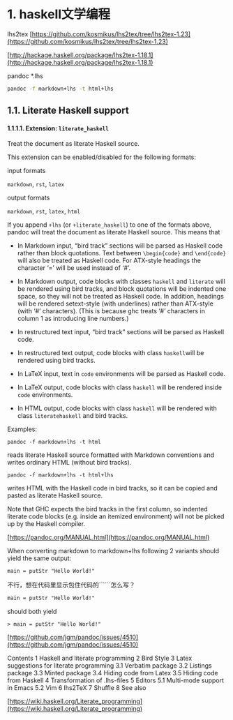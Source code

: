# 1. haskell文学编程





lhs2tex
[https://github.com/kosmikus/lhs2tex/tree/lhs2tex-1.23](https://github.com/kosmikus/lhs2tex/tree/lhs2tex-1.23)

[http://hackage.haskell.org/package/lhs2tex-1.18.1](http://hackage.haskell.org/package/lhs2tex-1.18.1)













pandoc *.lhs 


```cmd
pandoc -f markdown+lhs -t html+lhs
```



















## 1.1. Literate Haskell support

#### 1.1.1.1. Extension: `literate_haskell`

Treat the document as literate Haskell source.

This extension can be enabled/disabled for the following formats:

input formats

`markdown`, `rst`, `latex`

output formats

`markdown`, `rst`, `latex`, `html`

If you append `+lhs` (or `+literate_haskell`) to one of the formats above, pandoc will treat the document as literate Haskell source. This means that

-   In Markdown input, “bird track” sections will be parsed as Haskell code rather than block quotations. Text between `\begin{code}` and `\end{code}` will also be treated as Haskell code. For ATX-style headings the character ‘=’ will be used instead of ‘#’.
    
-   In Markdown output, code blocks with classes `haskell` and `literate` will be rendered using bird tracks, and block quotations will be indented one space, so they will not be treated as Haskell code. In addition, headings will be rendered setext-style (with underlines) rather than ATX-style (with ‘#’ characters). (This is because ghc treats ‘#’ characters in column 1 as introducing line numbers.)
    
-   In restructured text input, “bird track” sections will be parsed as Haskell code.
    
-   In restructured text output, code blocks with class `haskell`will be rendered using bird tracks.
    
-   In LaTeX input, text in `code` environments will be parsed as Haskell code.
    
-   In LaTeX output, code blocks with class `haskell` will be rendered inside `code` environments.
    
-   In HTML output, code blocks with class `haskell` will be rendered with class `literatehaskell` and bird tracks.
    

Examples:

```
pandoc -f markdown+lhs -t html
```

reads literate Haskell source formatted with Markdown conventions and writes ordinary HTML (without bird tracks).

```
pandoc -f markdown+lhs -t html+lhs
```

writes HTML with the Haskell code in bird tracks, so it can be copied and pasted as literate Haskell source.

Note that GHC expects the bird tracks in the first column, so indented literate code blocks (e.g. inside an itemized environment) will not be picked up by the Haskell compiler.


[https://pandoc.org/MANUAL.html](https://pandoc.org/MANUAL.html)



When converting markdown to markdown+lhs following 2 variants should yield the same output:


``` {.literate .haskell}
main = putStr "Hello World!"
```

不行，想在代码里显示包住代码的``````怎么写？

```lhs
main = putStr "Hello World!"
```


should both yield

```
> main = putStr "Hello World!"
```



[https://github.com/jgm/pandoc/issues/4510](https://github.com/jgm/pandoc/issues/4510)




















Contents
1	Haskell and literate programming
2	Bird Style
3	Latex suggestions for literate programming
3.1	Verbatim package
3.2	Listings package
3.3	Minted package
3.4	Hiding code from Latex
3.5	Hiding code from Haskell
4	Transformation of .lhs-files
5	Editors
5.1	Multi-mode support in Emacs
5.2	Vim
6	lhs2TeX
7	Shuffle
8	See also

[https://wiki.haskell.org/Literate_programming](https://wiki.haskell.org/Literate_programming)




































